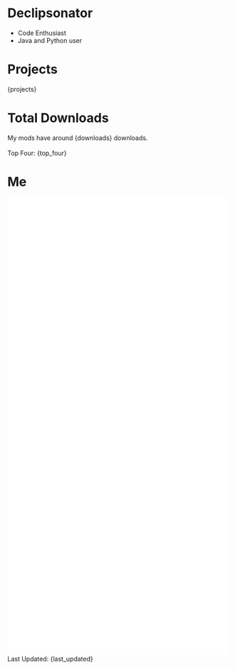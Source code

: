 # Declipsonator
- Code Enthusiast
- Java and Python user
# Projects
{projects}

# Total Downloads
My mods have around {downloads} downloads. \
\
Top Four:
{top_four}

# Me
<img align="center" src="/github-metrics.svg" alt="Metrics">
Last Updated: {last_updated}
